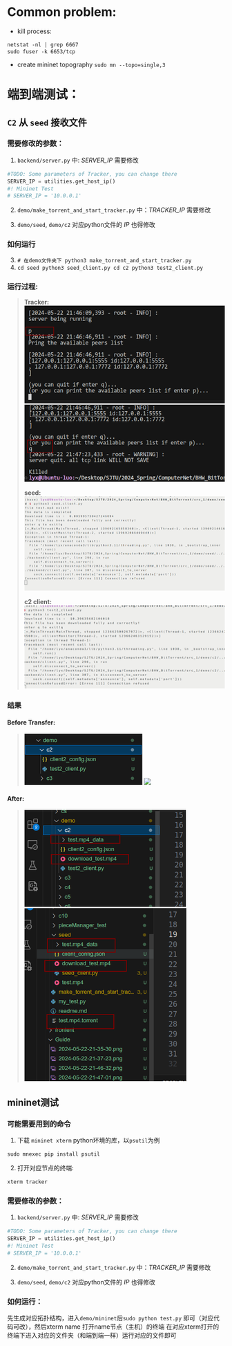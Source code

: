 # Common problem:
- kill process:
```shell
netstat -nl | grep 6667
sudo fuser -k 6653/tcp
```

- create mininet topography
`sudo mn --topo=single,3`

# 端到端测试：
## `C2` 从 `seed` 接收文件

### 需要修改的参数：
1. `backend/server.py` 中: *SERVER_IP* 需要修改
```py
#TODO: Some parameters of Tracker, you can change there
SERVER_IP = utilities.get_host_ip()
#! Mininet Test
# SERVER_IP = '10.0.0.1'
```
2. `demo/make_torrent_and_start_tracker.py` 中：*TRACKER_IP* 需要修改

3. `demo/seed`, `demo/c2` 对应python文件的 *IP* 也得修改

### 如何运行
3. `# 在demo文件夹下
python3 make_torrent_and_start_tracker.py`
1. `cd seed
python3 seed_client.py
cd c2
python3 test2_client.py`

### 运行过程:
> **Tracker:** 
> ![](2024-05-22-21-47-01.png)
> ![](2024-05-22-21-47-33.png)
> 
> **seed:**
> ![](2024-05-22-21-48-26.png)
>
> **c2 client:**
> ![](2024-05-22-21-49-21.png)

### 结果
#### Before Transfer:
>![](2024-05-22-21-37-23.png)
>![](2024-05-22-21-38-27.png)
#### After:
> ![](2024-05-22-21-50-12.png)
> ![](2024-05-22-21-49-43.png)


## mininet测试

### 可能需要用到的命令
1. 下载 `mininet xterm` python环境的库，以`psutil`为例
```shell
sudo mnexec pip install psutil
```
2. 打开对应节点的终端:
```sh
xterm tracker 
```

### 需要修改的参数：
1. `backend/server.py` 中: *SERVER_IP* 需要修改
```py
#TODO: Some parameters of Tracker, you can change there
SERVER_IP = utilities.get_host_ip()
#! Mininet Test
# SERVER_IP = '10.0.0.1'
```
2. `demo/make_torrent_and_start_tracker.py` 中：*TRACKER_IP* 需要修改

3. `demo/seed`, `demo/c2` 对应python文件的 *IP* 也得修改

### 如何运行：
先生成对应拓扑结构，进入`demo/mininet`后`sudo python test.py` 即可（对应代码可改），然后xterm name 打开name节点（主机）的终端
在对应xterm打开的终端下进入对应的文件夹（和端到端一样）运行对应的文件即可
